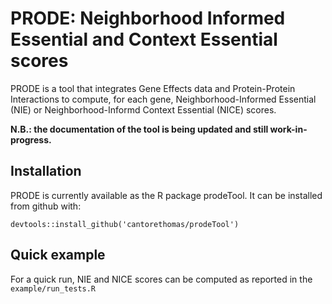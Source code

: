 # PRODE: Neighborhood Informed Essential and Context Essential scores

PRODE is a tool that integrates Gene Effects data and Protein-Protein Interactions to
compute, for each gene, Neighborhood-Informed Essential (NIE) or Neighborhood-Informd Context Essential (NICE) scores. 

**N.B.: the documentation of the tool is being updated and still work-in-progress.**

## Installation

PRODE is currently available as the R package prodeTool. 
It can be installed from github with: 

```
devtools::install_github('cantorethomas/prodeTool')
```

## Quick example 
For a quick run, NIE and NICE scores can be computed as reported in the `example/run_tests.R` 
